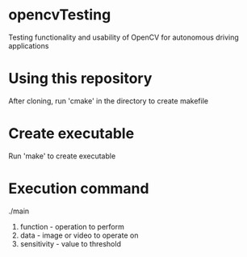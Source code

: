 # opencvTesting
Testing functionality and usability of OpenCV for autonomous driving applications

# Using this repository
After cloning, run 'cmake' in the directory to create makefile

# Create executable
Run 'make' to create executable

# Execution command
./main <function> <data> <sensitivity>
1. function - operation to perform
2. data - image or video to operate on
3. sensitivity - value to threshold

